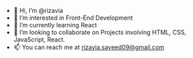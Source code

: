 - 👋 Hi, I’m @rizavia
- 👀 I’m interested in Front-End Development
- 🌱 I’m currently learning React
- 💞️ I’m looking to collaborate on Projects involving HTML, CSS, JavaScript, React.
- 📫 You can reach me at rizavia.sayeed09@gmail.com

<!---
rizavia/rizavia is a ✨ special ✨ repository because its `README.md` (this file) appears on your GitHub profile.
You can click the Preview link to take a look at your changes.
--->
